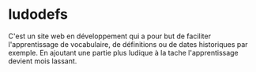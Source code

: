 # ludodefs
C'est un site web en développement qui a pour but de faciliter l'apprentissage de vocabulaire, de définitions ou de dates historiques par exemple. En ajoutant une partie plus ludique à la tache l'apprentissage devient mois lassant.

